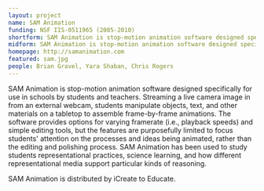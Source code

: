 ```yaml
---
layout: project
name: SAM Animation
funding: NSF IIS-0511965 (2005-2010)
shortform: SAM Animation is stop-motion animation software designed specifically for use in schools by students and teachers. It is design to focus students' attention on the processes and ideas being animated, rather than the editing and polishing process.
midform: SAM Animation is stop-motion animation software designed specifically for use in schools by students and teachers. Streaming a live camera image in from an external webcam, students manipulate objects, text, and other materials on a tabletop to assemble frame-by-frame animations. The software provides options for varying framerate (i.e., playback speeds) and simple editing tools, but the features are purposefully limited to focus students' attention on the processes and ideas being animated, rather than the editing and polishing process. SAM Animation has been used to study students' representational practices, science learning, and how different representational media support particular kinds of reasoning. (SAM Animation is distributed by iCreate to Educate).
homepage: http://samanimation.com
featured: sam.jpg
people: Brian Gravel, Yara Shaban, Chris Rogers
---
```

SAM Animation is stop-motion animation software designed specifically for use in schools by students and teachers. Streaming a live camera image in from an external webcam, students manipulate objects, text, and other materials on a tabletop to assemble frame-by-frame animations. The software provides options for varying framerate (i.e., playback speeds) and simple editing tools, but the features are purposefully limited to focus students' attention on the processes and ideas being animated, rather than the editing and polishing process. SAM Animation has been used to study students representational practices, science learning, and how different representational media support particular kinds of reasoning. 

SAM Animation is distributed by iCreate to Educate.